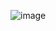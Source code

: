 ![image](https://user-images.githubusercontent.com/100858203/216479818-ff0baa88-8b1f-450e-aedc-3a08cabdcfba.png)
